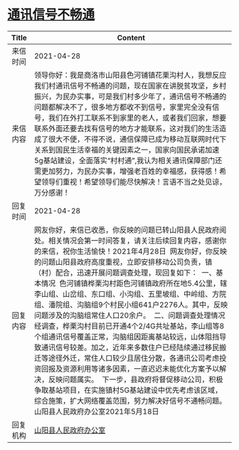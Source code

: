 # <a href="http://www.shangluo.gov.cn/zmhd/ldxxxx.jsp?urltype=leadermail.LeaderMailContentUrl&wbtreeid=1112&leadermailid=7200">通讯信号不畅通</a>
|Title|Content|
|:---:|---|
|来信时间|2021-04-28|
|来信内容|领导你好：我是商洛市山阳县色河铺镇花栗沟村人，我想反应我们村通讯信号不畅通的问题，现在国家在讲脱贫攻坚，乡村振兴，为民办实事，可是我们村多少年了，通讯信号不畅通的问题都解决不了，很多地方都收不到信号，家里完全没有信号，我们在外打工联系不到家里的老人，或者我们回家，想要联系外面还要去找有信号的地方才能联系，这对我们的生活造成了很大不便，不得不说，通信保障已成为移动互联网时代下关系到国民生活幸福的关键因素之一，国家向国民承诺加速5g基站建设，全面落实“村村通”,我认为相关通讯保障部门还需更加努力，为民办实事，增强老百姓的幸福感，获得感！希望领导们重视！希望领导们能尽快解决！言语不当之处见谅，万分感谢！|
|回复时间|2021-04-28|
|回复内容|网友你好，来信已收悉，你反映的问题已转山阳县人民政府阅处。相关情况会第一时间答复，请关注后续回复内容，感谢你的来信，祝你生活愉快！2021年4月28日  网友你好，你反映的问题山阳县政府高度重视，立即安排移动公司负责，镇（村）配合，迅速开展问题调查处理，现回复如下：  一、基本情况  色河铺镇桦栗沟村距色河铺镇政府所在地5.4公里，辖李山组、山岔组、东口组、小沟组、五里坡组、中岭组、方院组、潘院组、沟脑组9个村民小组641户2276人。其中，反映问题涉及的沟脑组常住人口20余户。  二、问题调查处理情况  经调查，桦栗沟村目前已开通4个2/4G共址基站，李山组等8个组通讯信号覆盖正常，沟脑组因距离基站较远，山体阻挡导致通讯信号较差。加之，近年来多数住户已经陆续通过移民搬迁等途径外迁，常住人口较少且居住分散，各通讯公司考虑投资回报及资源利用等诸多因素，一直迟迟未能优化方案予以解决，反映问题属实。  下一步，县政府将督促移动公司，积极争取基站项目，在实施镇村5G基站建设中优先考虑该区域，综合施策，扩大网络覆盖范围，努力解决好信号不通畅问题。山阳县人民政府办公室2021年5月18日|
|回复机构|<a href="../../categories/agencies/山阳县人民政府办公室.md">山阳县人民政府办公室</a>|